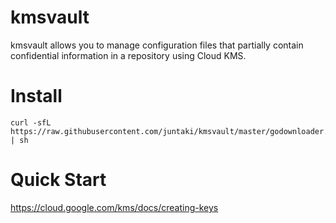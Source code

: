 # kmsvault

kmsvault allows you to manage configuration files that partially contain confidential information in a repository using Cloud KMS.

# Install

```shell script
curl -sfL https://raw.githubusercontent.com/juntaki/kmsvault/master/godownloader.sh | sh 
```

# Quick Start 

https://cloud.google.com/kms/docs/creating-keys

